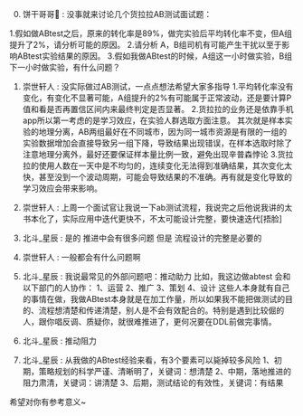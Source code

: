 0. 饼干哥哥🍪 : 没事就来讨论几个货拉拉AB测试面试题：

1.假如做ABtest之后，原来的转化率是89%，做完实验后平均转化率不变，但A组提升了2%，请分析可能的原因。
2.请分析 A，B组司机有可能产生干扰以至于影响ABtest实验结果的原因。
3.假如我做ABtest的时候，A组这一小时做实验，B组下一小时做实验，有什么问题？

1. 崇世轩人 : 没实际做过AB测试，一点点想法希望大家多指导
1.平均转化率没有变化，有变化不显著可能，A组提升的2%有可能属于正常波动，还是要计算P值和看是否再置信区间内来最终判定是否显著。
2.货拉拉的业务还是依靠手机app所以第一考虑的是学习效应，在实验人群选取方面注意。
其次就是样本实验的地理分离，AB两组最好在不同城市，因为同一城市资源是有限的一组的实验数据增加会直接导致另一组下降，导致结果出现错误，在样本选取时除了注意地理分离外，最好还要保证样本量比例一致，避免出现辛普森悖论
3.货拉拉的使用人数在一天中是不均匀的，连续变化无法得到准确结果，其次变化太快，甚至没到一个波动周期，可能会导致结果的不准确。再有就是变化导致的学习效应会带来影响。

2. 崇世轩人 : 上周一个面试官让我说一下ab测试流程，我说完之后他说我讲的太书本化了，实际应用中迭代更快不，不太可能设计完整，要快速迭代[捂脸]

3. 北斗_星辰 : 是的  推进中会有很多问题  但是  流程设计的完整是必要的

4. 崇世轩人 : 一般都会有什么问题啊

5. 北斗_星辰 : 我说最常见的外部问题吧：推动助力
比如，我这边做abtest 会和以下部门的人协作：
1、运营
2、推广
3、策划
4、设计
这些人本身就有自己的事情在做，我做ABtest本身就是在加工作量，所以如果我不能把做测试的目的、流程想清楚和传递清楚，别人是不会有效配合的。特别是遇到比较倔的人，跟你唱反调、质疑你，就很难推进了，更何况要在DDL前做完事情。

6. 北斗_星辰 : 推动阻力

7. 北斗_星辰 : 从我做的ABtest经验来看，有3个要素可以毙掉较多风险
1、初期，策略规划的科学严谨、清晰明了，关键词：想清楚
2、中期，落地推进的阻力肃清，关键词：讲清楚
3、后期，测试结论的有效性，关键词：有结果

希望对你有参考意义~

